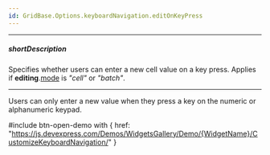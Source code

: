 ```yaml
---
id: GridBase.Options.keyboardNavigation.editOnKeyPress
---
```

---
##### shortDescription
Specifies whether users can enter a new cell value on a key press. Applies if **editing**.[mode](/api-reference/10%20UI%20Components/GridBase/1%20Configuration/editing/mode.md '{basewidgetpath}/Configuration/editing/#mode') is *"cell"* or *"batch"*.

---
Users can only enter a new value when they press a key on the numeric or alphanumeric keypad.

#include btn-open-demo with {
    href: "https://js.devexpress.com/Demos/WidgetsGallery/Demo/{WidgetName}/CustomizeKeyboardNavigation/"
}